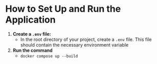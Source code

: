 # How to Set Up and Run the Application

1. **Create a `.env` file:**
    - In the root directory of your project, create a `.env` file. This file should contain the necessary environment variable
2. **Run the command**
    - ``docker compose up --build``
